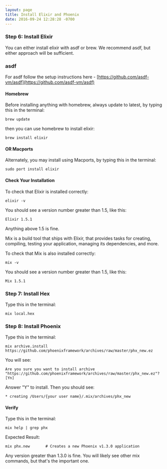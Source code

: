 ```yaml
---
layout: page
title: Install Elixir and Phoenix
date: 2016-09-24 12:28:28 -0700
---
```


### Step 6: Install Elixir

You can either install elixir with asdf or brew. We recommend asdf, but either approach will be sufficient.

### asdf

For asdf follow the setup instructions here - [https://github.com/asdf-vm/asdf](https://github.com/asdf-vm/asdf)

#### Homebrew

Before installing anything with homebrew, always update to latest,
by typing this in the terminal:

`brew update`

then you can use homebrew to install elixir:

`brew install elixir`

#### OR Macports

Alternately, you may install using Macports, by typing this in the terminal:

`sudo port install elixir`

#### Check Your Installation

To check that Elixir is installed correctly:

`elixir -v`

You should see a version number greater than 1.5, like this:

`Elixir 1.5.1`

Anything above 1.5 is fine.

Mix is a build tool that ships with Elixir, that provides tasks for creating, compiling, testing your application, managing its dependencies, and more.

To check that Mix is also installed correctly:

`mix -v`

You should see a version number greater than 1.5, like this:

`Mix 1.5.1`

### Step 7: Install Hex

Type this in the terminal:

```
mix local.hex
```

### Step 8: Install Phoenix

Type this in the terminal:

```
mix archive.install https://github.com/phoenixframework/archives/raw/master/phx_new.ez
```

You will see:

```
Are you sure you want to install archive "https://github.com/phoenixframework/archives/raw/master/phx_new.ez"? [Yn]
```

Answer "Y" to install. Then you should see:

```
* creating /Users/{your user name}/.mix/archives/phx_new
```

#### Verify

Type this in the terminal:

```
mix help | grep phx
```

Expected Result:

```
mix phx.new       # Creates a new Phoenix v1.3.0 application
```

Any version greater than 1.3.0 is fine. You will likely see other mix commands, but that's the important one.
